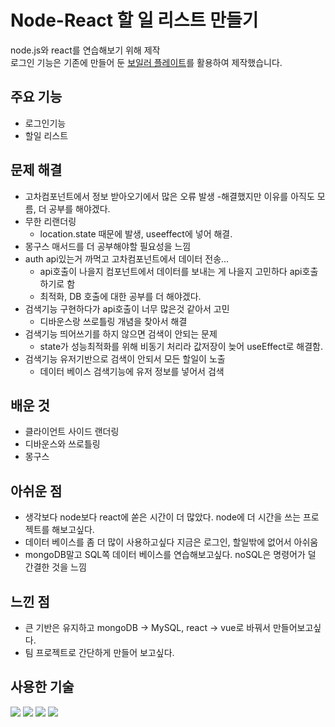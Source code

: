 # Node-React 할 일 리스트 만들기
node.js와 react를 연습해보기 위해 제작   
로그인 기능은 기존에 만들어 둔 [보일러 플레이트](https://github.com/JW01987/NodeReact-Login)를 활용하여 제작했습니다.

## 주요 기능
- 로그인기능
- 할일 리스트

## 문제 해결
- 고차컴포넌트에서 정보 받아오기에서 많은 오류 발생 
 -해결했지만 이유를 아직도 모름, 더 공부를 해야겠다.    
- 무한 리랜더링
  - location.state 때문에 발생, useeffect에 넣어 해결. 
- 몽구스 매서드를 더 공부해야할 필요성을 느낌  
- auth api있는거 까먹고 고차컴포넌트에서 데이터 전송...
  - api호출이 나을지 컴포넌트에서 데이터를 보내는 게 나을지 고민하다 api호출하기로 함
  - 최적화, DB 호출에 대한 공부를 더 해야겠다.
- 검색기능 구현하다가 api호출이 너무 많은것 같아서 고민
  - 디바운스랑 쓰로틀링 개념을 찾아서 해결
- 검색기능 띄어쓰기를 하지 않으면 검색이 안되는 문제
  - state가 성능최적화를 위해 비동기 처리라 값저장이 늦어 useEffect로 해결함.  
- 검색기능 유저기반으로 검색이 안되서 모든 할일이 노출
  - 데이터 베이스 검색기능에 유저 정보를 넣어서 검색
  
## 배운 것
 - 클라이언트 사이드 랜더링
 - 디바운스와 쓰로틀링
 - 몽구스
 
## 아쉬운 점
- 생각보다 node보다 react에 쏟은 시간이 더 많았다. node에 더 시간을 쓰는 프로젝트를 해보고싶다.   
- 데이터 베이스를 좀 더 많이 사용하고싶다 지금은 로그인, 할일밖에 없어서 아쉬움
- mongoDB말고 SQL쪽 데이터 베이스를 연습해보고싶다. noSQL은 명령어가 덜 간결한 것을 느낌


## 느낀 점
- 큰 기반은 유지하고 mongoDB -> MySQL,   react -> vue로 바꿔서 만들어보고싶다.
- 팀 프로젝트로 간단하게 만들어 보고싶다.

## 사용한 기술
<img src="https://img.shields.io/badge/node.js-339933?style=for-the-badge&logo=Node.js&logoColor=white"> <img src="https://img.shields.io/badge/mongoDB-47A248?style=for-the-badge&logo=MongoDB&logoColor=white">
<img src="https://img.shields.io/badge/react-61DAFB?style=for-the-badge&logo=react&logoColor=black"> <img src="https://img.shields.io/badge/css-1572B6?style=for-the-badge&logo=css3&logoColor=white">
